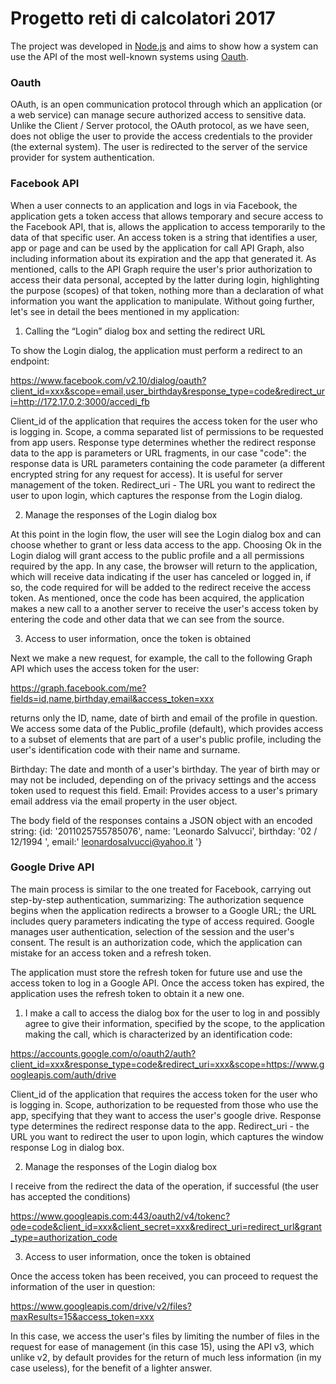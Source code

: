 # Progetto reti di calcolatori 2017

The project was developed in [Node.js](https://nodejs.org/it/) and aims to show how a system can use the API of the most well-known systems using [Oauth](https://en.wikipedia.org/wiki/OAuth).

### Oauth

OAuth, is an open communication protocol through which an application (or a web service) can manage secure authorized access to sensitive data. Unlike the Client / Server protocol, the OAuth protocol, as we have seen, does not oblige the user to provide the access credentials to the provider (the external system). The user is redirected to the server of the service provider for system authentication.

### Facebook API
                                                                                                                                                                   
When a user connects to an application and logs in via Facebook, the application gets a token
access that allows temporary and secure access to the Facebook API, that is, allows the application to access
temporarily to the data of that specific user.
An access token is a string that identifies a user, app or page and can be used by the application for
call API Graph, also including information about its expiration and the app that generated it.
As mentioned, calls to the API Graph require the user's prior authorization to access their data
personal, accepted by the latter during login, highlighting the purpose (scopes) of that token, nothing more than a
declaration of what information you want the application to manipulate.
Without going further, let's see in detail the bees mentioned in my application:

1) Calling the “Login” dialog box and setting the redirect URL
                                                                                                   
To show the Login dialog, the application must perform a redirect to an endpoint:

https://www.facebook.com/v2.10/dialog/oauth?client_id=xxx&scope=email,user_birthday&response_type=code&redirect_uri=http://172.17.0.2:3000/accedi_fb

Client_id of the application that requires the access token for the user who is logging in.
Scope, a comma separated list of permissions to be requested from app users.
Response type determines whether the redirect response data to the app is parameters or URL fragments, in our
case "code": the response data is URL parameters containing the code parameter (a different encrypted string for
any request for access). It is useful for server management of the token. Redirect_uri - The URL you want to redirect the user to upon login, which captures the response from the Login dialog.


2) Manage the responses of the Login dialog box

At this point in the login flow, the user will see the Login dialog box and can choose whether to grant or
less data access to the app. Choosing Ok in the Login dialog will grant access to the public profile and a
all permissions required by the app. In any case, the browser will return to the application, which will receive data indicating
if the user has canceled or logged in, if so, the code required for will be added to the redirect
receive the access token. As mentioned, once the code has been acquired, the application makes a new call to a
another server to receive the user's access token by entering the code and other data that we can see from the source.

3) Access to user information, once the token is obtained

Next we make a new request, for example, the call to the following Graph API which uses the access token
for the user:

https://graph.facebook.com/me?fields=id,name,birthday,email&access_token=xxx

returns only the ID, name, date of birth and email of the profile in question.
We access some data of the Public_profile (default), which provides access to a subset of elements that
are part of a user's public profile, including the user's identification code with their name and surname.

Birthday: The date and month of a user's birthday. The year of birth may or may not be included, depending on
of the privacy settings and the access token used to request this field.
Email: Provides access to a user's primary email address via the email property in the user object.

The body field of the responses contains a JSON object with an encoded string:
{id: '2011025755785076', name: 'Leonardo Salvucci', birthday: '02 / 12/1994 ', email:' leonardosalvucci@yahoo.it '}


### Google Drive API

The main process is similar to the one treated for Facebook, carrying out step-by-step authentication, summarizing:
The authorization sequence begins when the application redirects a browser to a Google URL; the URL includes
query parameters indicating the type of access required. Google manages user authentication, selection
of the session and the user's consent. The result is an authorization code, which the application can mistake for
an access token and a refresh token.

The application must store the refresh token for future use and use the access token to log in
a Google API. Once the access token has expired, the application uses the refresh token to obtain it
a new one.

1) I make a call to access the dialog box for the user to log in and possibly
agree to give their information, specified by the scope, to the application making the call, which
is characterized by an identification code:

https://accounts.google.com/o/oauth2/auth?client_id=xxx&response_type=code&redirect_uri=xxx&scope=https://www.googleapis.com/auth/drive

Client_id of the application that requires the access token for the user who is logging in.
Scope, authorization to be requested from those who use the app, specifying that they want to access the user's google drive.
Response type determines the redirect response data to the app.
Redirect_uri - the URL you want to redirect the user to upon login, which captures the window response
Log in dialog box.

2) Manage the responses of the Login dialog box

I receive from the redirect the data of the operation, if successful (the user has accepted the conditions)

https://www.googleapis.com:443/oauth2/v4/tokenc?ode=code&client_id=xxx&client_secret=xxx&redirect_uri=redirect_url&grant_type=authorization_code

3) Access to user information, once the token is obtained

Once the access token has been received, you can proceed to request the information of the user in question:

https://www.googleapis.com/drive/v2/files?maxResults=15&access_token=xxx

In this case, we access the user's files by limiting the number of files in the request for ease of management
(in this case 15), using the API v3, which unlike v2, by default provides for the return of much less
information (in my case useless), for the benefit of a lighter answer.
